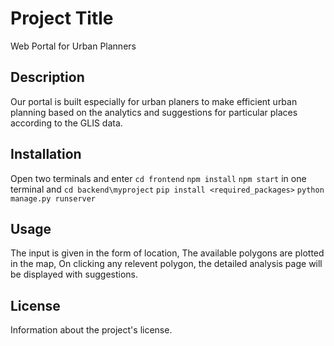 # Project Title
Web Portal for Urban Planners

## Description
Our portal is built especially for urban planers to make efficient urban planning based on the analytics and suggestions for particular places according to the GLIS data.

## Installation

Open two terminals and enter
```cd frontend```
```npm install```
```npm start``` in one terminal and
```cd backend\myproject```
```pip install <required_packages>```
```python manage.py runserver```


## Usage
The input is given in the form of location,
The available polygons are plotted in the map,
On clicking any relevent polygon, the detailed analysis page will be displayed with suggestions.

## License

Information about the project's license.
